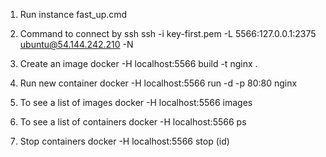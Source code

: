 1. Run instance
fast_up.cmd

2. Command to connect by ssh 
ssh -i key-first.pem -L 5566:127.0.0.1:2375 ubuntu@54.144.242.210 -N

3. Create an image
docker -H localhost:5566 build -t nginx .

4. Run new container
docker -H localhost:5566 run -d -p 80:80 nginx

5. To see a list of images
docker -H localhost:5566 images

6. To see a list of containers
docker -H localhost:5566 ps

7. Stop containers
docker -H localhost:5566 stop (id)
